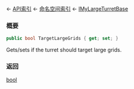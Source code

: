 ← [API索引](Api-Index) ← [命名空间索引](Namespace-Index) ← [IMyLargeTurretBase](Sandbox.ModAPI.Ingame.IMyLargeTurretBase)

### 概要

```csharp
public bool TargetLargeGrids { get; set; }
```

Gets/sets if the turret should target large grids.

### 返回

[bool](https://docs.microsoft.com/en-us/dotnet/api/System.Boolean?view=netframework-4.6)

